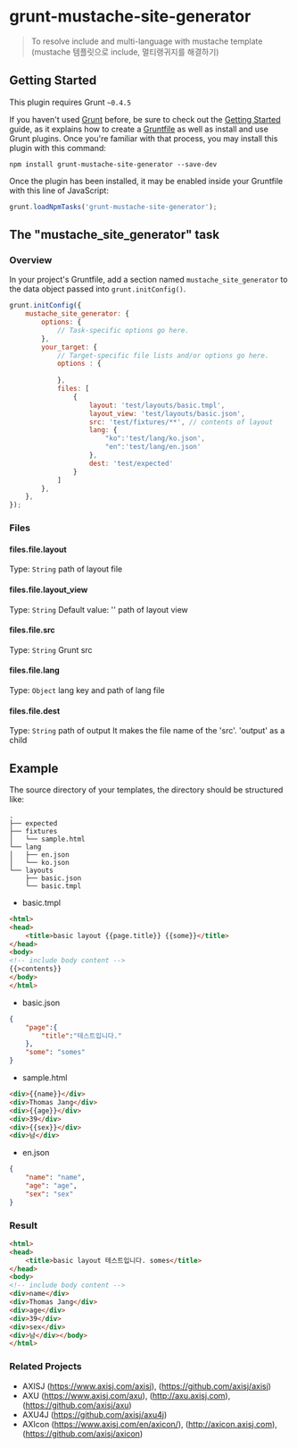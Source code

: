 # grunt-mustache-site-generator

> To resolve include and multi-language with mustache template (mustache 템플릿으로 include, 멀티랭귀지를 해결하기)

## Getting Started
This plugin requires Grunt `~0.4.5`

If you haven't used [Grunt](http://gruntjs.com/) before, 
be sure to check out the [Getting Started](http://gruntjs.com/getting-started) guide, as it explains how to create a [Gruntfile](http://gruntjs.com/sample-gruntfile) as well as install and use Grunt plugins. 
Once you're familiar with that process, you may install this plugin with this command:

```shell
npm install grunt-mustache-site-generator --save-dev
```

Once the plugin has been installed, it may be enabled inside your Gruntfile with this line of JavaScript:

```js
grunt.loadNpmTasks('grunt-mustache-site-generator');
```

## The "mustache_site_generator" task

### Overview
In your project's Gruntfile, add a section named `mustache_site_generator` to the data object passed into `grunt.initConfig()`.

```js
grunt.initConfig({
	mustache_site_generator: {
		options: {
			// Task-specific options go here.
		},
		your_target: {
			// Target-specific file lists and/or options go here.
			options : {
			
			},
			files: [
				{
					layout: 'test/layouts/basic.tmpl',
					layout_view: 'test/layouts/basic.json',
					src: 'test/fixtures/**', // contents of layout
					lang: {
						"ko":'test/lang/ko.json',
						"en":'test/lang/en.json'
					},
					dest: 'test/expected'
				}
			]
		},
	},
});
```

### Files

#### files.file.layout 
Type: `String`
path of layout file

#### files.file.layout_view
Type: `String`
Default value: ''
path of layout view

#### files.file.src
Type: `String`
Grunt src

#### files.file.lang
Type: `Object`
lang key and path of lang file

#### files.file.dest
Type: `String`
path of output 
It makes the file name of the 'src'. 'output' as a child

## Example
The source directory of your templates, the directory should be structured like:
```
.
├── expected
├── fixtures
│   └── sample.html
└── lang
│   ├── en.json
│   └── ko.json
└── layouts
    ├── basic.json
    └── basic.tmpl
```

* basic.tmpl
```html
<html>
<head>
	<title>basic layout {{page.title}} {{some}}</title>
</head>
<body>
<!-- include body content -->
{{>contents}}
</body>
</html>
```

* basic.json
```json
{
	"page":{
		"title":"테스트입니다."
	},
	"some": "somes"
}
```

* sample.html
```html
<div>{{name}}</div>
<div>Thomas Jang</div>
<div>{{age}}</div>
<div>39</div>
<div>{{sex}}</div>
<div>남</div>
```

* en.json
```json
{
	"name": "name",
	"age": "age",
	"sex": "sex"
}
```

### Result
```html
<html>
<head>
	<title>basic layout 테스트입니다. somes</title>
</head>
<body>
<!-- include body content -->
<div>name</div>
<div>Thomas Jang</div>
<div>age</div>
<div>39</div>
<div>sex</div>
<div>남</div></body>
</html>
```

### Related Projects
- AXISJ (https://www.axisj.com/axisj), (https://github.com/axisj/axisj)
- AXU (https://www.axisj.com/axu), (http://axu.axisj.com), (https://github.com/axisj/axu)
- AXU4J (https://github.com/axisj/axu4j)
- AXIcon (https://www.axisj.com/en/axicon/), (http://axicon.axisj.com), (https://github.com/axisj/axicon)